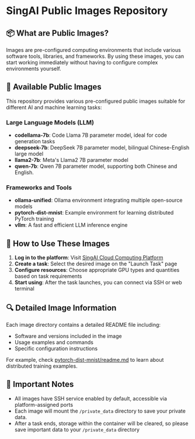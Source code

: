 # SingAI Public Images Repository

## 📦 What are Public Images?

Images are pre-configured computing environments that include various software tools, libraries, and frameworks. By using these images, you can start working immediately without having to configure complex environments yourself.

## 🧰 Available Public Images

This repository provides various pre-configured public images suitable for different AI and machine learning tasks:

### Large Language Models (LLM)

- **codellama-7b**: Code Llama 7B parameter model, ideal for code generation tasks
- **deepseek-7b**: DeepSeek 7B parameter model, bilingual Chinese-English large model
- **llama2-7b**: Meta's Llama2 7B parameter model
- **qwen-7b**: Qwen 7B parameter model, supporting both Chinese and English.

### Frameworks and Tools

- **ollama-unified**: Ollama environment integrating multiple open-source models
- **pytorch-dist-mnist**: Example environment for learning distributed PyTorch training
- **vllm**: A fast and efficient LLM inference engine

## 🚀 How to Use These Images

1. **Log in to the platform**: Visit [SingAI Cloud Computing Platform](https://my.singaicloud.com)
2. **Create a task**: Select the desired image on the "Launch Task" page
3. **Configure resources**: Choose appropriate GPU types and quantities based on task requirements
4. **Start using**: After the task launches, you can connect via SSH or web terminal

## 🔍 Detailed Image Information

Each image directory contains a detailed README file including:
- Software and versions included in the image
- Usage examples and commands
- Specific configuration instructions

For example, check [pytorch-dist-mnist/readme.md](pytorch-dist-mnist/readme.md) to learn about distributed training examples.

## 📝 Important Notes

- All images have SSH service enabled by default, accessible via platform-assigned ports
- Each image will mount the `/private_data` directory to save your private data.
- After a task ends, storage within the container will be cleared, so please save important data to your `/private_data` directory
